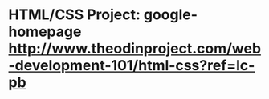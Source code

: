 HTML/CSS Project: google-homepage
http://www.theodinproject.com/web-development-101/html-css?ref=lc-pb
===============
